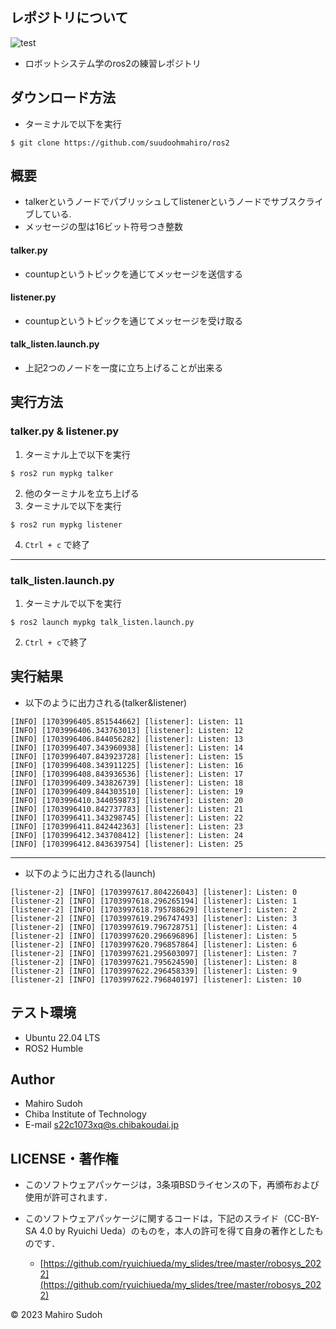 ## レポジトリについて
![test](https://github.com/suudoohmahiro/ros2/actions/workflows/test.yml/badge.svg)
* ロボットシステム学のros2の練習レポジトリ

## ダウンロード方法
* ターミナルで以下を実行
```
$ git clone https://github.com/suudoohmahiro/ros2
```

## 概要
* talkerというノードでパブリッシュしてlistenerというノードでサブスクライブしている.
* メッセージの型は16ビット符号つき整数 
#### talker.py
* countupというトピックを通じてメッセージを送信する
#### listener.py 
* countupというトピックを通じてメッセージを受け取る
#### talk_listen.launch.py
* 上記2つのノードを一度に立ち上げることが出来る

## 実行方法
### talker.py & listener.py
1. ターミナル上で以下を実行
```
$ ros2 run mypkg talker
```
2. 他のターミナルを立ち上げる
3. ターミナルで以下を実行
```
$ ros2 run mypkg listener
```
4. ``` Ctrl + c ``` で終了

***
### talk_listen.launch.py
1. ターミナルで以下を実行
```
$ ros2 launch mypkg talk_listen.launch.py
```
2. ``` Ctrl + c ```で終了


## 実行結果
* 以下のように出力される(talker&listener)
```
[INFO] [1703996405.851544662] [listener]: Listen: 11
[INFO] [1703996406.343763013] [listener]: Listen: 12
[INFO] [1703996406.844056282] [listener]: Listen: 13
[INFO] [1703996407.343960938] [listener]: Listen: 14
[INFO] [1703996407.843923728] [listener]: Listen: 15
[INFO] [1703996408.343911225] [listener]: Listen: 16
[INFO] [1703996408.843936536] [listener]: Listen: 17
[INFO] [1703996409.343826739] [listener]: Listen: 18
[INFO] [1703996409.844303510] [listener]: Listen: 19
[INFO] [1703996410.344059873] [listener]: Listen: 20
[INFO] [1703996410.842737783] [listener]: Listen: 21
[INFO] [1703996411.343298745] [listener]: Listen: 22
[INFO] [1703996411.842442363] [listener]: Listen: 23
[INFO] [1703996412.343708412] [listener]: Listen: 24
[INFO] [1703996412.843639754] [listener]: Listen: 25
```
***

* 以下のように出力される(launch)
```
[listener-2] [INFO] [1703997617.804226043] [listener]: Listen: 0
[listener-2] [INFO] [1703997618.296265194] [listener]: Listen: 1
[listener-2] [INFO] [1703997618.795788629] [listener]: Listen: 2
[listener-2] [INFO] [1703997619.296747493] [listener]: Listen: 3
[listener-2] [INFO] [1703997619.796728751] [listener]: Listen: 4
[listener-2] [INFO] [1703997620.296696896] [listener]: Listen: 5
[listener-2] [INFO] [1703997620.796857864] [listener]: Listen: 6
[listener-2] [INFO] [1703997621.295603097] [listener]: Listen: 7
[listener-2] [INFO] [1703997621.795624590] [listener]: Listen: 8
[listener-2] [INFO] [1703997622.296458339] [listener]: Listen: 9
[listener-2] [INFO] [1703997622.796840197] [listener]: Listen: 10
```

## テスト環境
* Ubuntu 22.04 LTS
* ROS2 Humble

## Author
* Mahiro Sudoh
* Chiba Institute of Technology
* E-mail s22c1073xq@s.chibakoudai.jp

## LICENSE・著作権
* このソフトウェアパッケージは，3条項BSDライセンスの下，再頒布および使用が許可されます．

* このソフトウェアパッケージに関するコードは，下記のスライド（CC-BY-SA 4.0 by Ryuichi Ueda）のものを，本人の許可を得て自身の著作としたものです．
	* [https://github.com/ryuichiueda/my_slides/tree/master/robosys_2022](https://github.com/ryuichiueda/my_slides/tree/master/robosys_2022)

© 2023 Mahiro Sudoh
